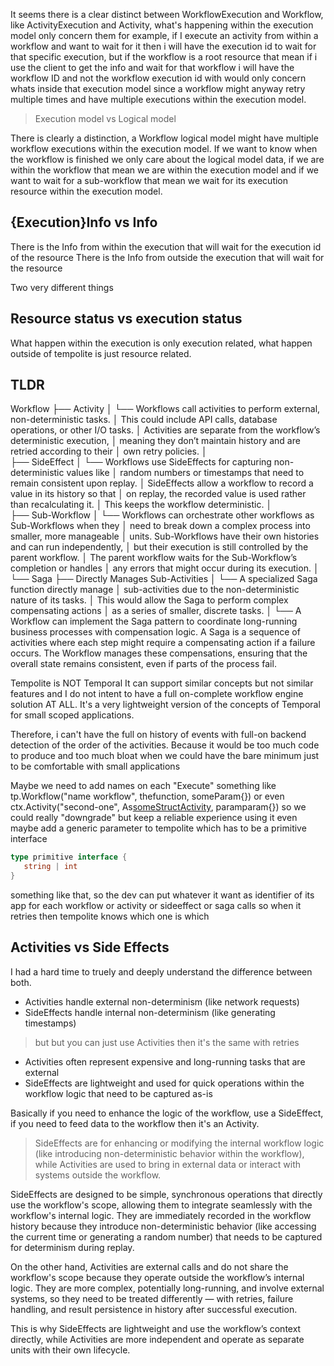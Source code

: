 
It seems there is a clear distinct between WorkflowExecution and Workflow, like ActivityExecution and Activity, what's happening within the execution model only concern them for example, if I execute an activity from within a workflow and want to wait for it then i will have the execution id to wait for that specific execution, but if the workflow is a root resource that mean if i use the client to get the info and wait for that workflow i will have the workflow ID and not the workflow execution id with would only concern whats inside that execution model since a workflow might anyway retry multiple times and have multiple executions within the execution model.

> Execution model vs Logical model

There is clearly a distinction, a Workflow logical model might have multiple workflow executions within the execution model. If we want to know when the workflow is finished we only care about the logical model data, if we are within the workflow that mean we are within the execution model and if we want to wait for a sub-workflow that mean we wait for its execution resource within the execution model.

## {Execution}Info vs Info

There is the Info from within the execution that will wait for the execution id of the resource
There is the Info from outside the execution that will wait for the resource 

Two very different things

## Resource status vs execution status

What happen within the execution is only execution related, what happen outside of tempolite is just resource related.

## TLDR

Workflow
├── Activity
│   └── Workflows call activities to perform external, non-deterministic tasks.
│       This could include API calls, database operations, or other I/O tasks.
│       Activities are separate from the workflow’s deterministic execution,
│       meaning they don’t maintain history and are retried according to their
│       own retry policies.
│       
├── SideEffect
│   └── Workflows use SideEffects for capturing non-deterministic values like
│       random numbers or timestamps that need to remain consistent upon replay.
│       SideEffects allow a workflow to record a value in its history so that
│       on replay, the recorded value is used rather than recalculating it.
│       This keeps the workflow deterministic.
│       
├── Sub-Workflow
│   └── Workflows can orchestrate other workflows as Sub-Workflows when they
│       need to break down a complex process into smaller, more manageable
│       units. Sub-Workflows have their own histories and can run independently,
│       but their execution is still controlled by the parent workflow. 
│       The parent workflow waits for the Sub-Workflow’s completion or handles
│       any errors that might occur during its execution.
│       
└── Saga
    ├── Directly Manages Sub-Activities 
    │   └── A specialized Saga function directly manage
    │       sub-activities due to the non-deterministic nature of its tasks.
    │       This would allow the Saga to perform complex compensating actions
    │       as a series of smaller, discrete tasks.
    │
    └── A Workflow can implement the Saga pattern to coordinate long-running
        business processes with compensation logic. A Saga is a sequence of
        activities where each step might require a compensating action if
        a failure occurs. The Workflow manages these compensations, ensuring
        that the overall state remains consistent, even if parts of the process
        fail.

Tempolite is NOT Temporal
It can support similar concepts but not similar features and I do not intent to have a full on-complete workflow engine solution AT ALL.
It's a very lightweight version of the concepts of Temporal for small scoped applications.

Therefore, i can't have the full on history of events with full-on backend detection of the order of the activities. Because it would be too much code to produce and too much bloat when we could have the bare minimum just to be comfortable with small applications

Maybe we need to add names on each "Execute" something like tp.Workflow("name workflow", thefunction, someParam{}) or even ctx.Activity("second-one", As[someStructActivity](), paramparam{}) so we could really "downgrade" but keep a reliable experience using it 
even maybe add a generic parameter to tempolite which has to be a primitive interface 

```go
type primitive interface {
   string | int 
}
```

something like that, so the dev can put whatever it want as identifier of its app for each workflow or activity or sideeffect or saga calls so when it retries then tempolite knows which one is which

## Activities vs Side Effects

I had a hard time to truely and deeply understand the difference between both.

- Activities handle external non-determinism (like network requests)
- SideEffects handle internal non-determinism (like generating timestamps)

> but but you can just use Activities then it's the same with retries

- Activities often represent expensive and long-running tasks that are external
- SideEffects are lightweight and used for quick operations within the workflow logic that need to be captured as-is

Basically if you need to enhance the logic of the workflow, use a SideEffect, if you need to feed data to the workflow then it's an Activity. 

> SideEffects are for enhancing or modifying the internal workflow logic (like introducing non-deterministic behavior within the workflow), while Activities are used to bring in external data or interact with systems outside the workflow.

SideEffects are designed to be simple, synchronous operations that directly use the workflow's scope, allowing them to integrate seamlessly with the workflow's internal logic. They are immediately recorded in the workflow history because they introduce non-deterministic behavior (like accessing the current time or generating a random number) that needs to be captured for determinism during replay.

On the other hand, Activities are external calls and do not share the workflow's scope because they operate outside the workflow’s internal logic. They are more complex, potentially long-running, and involve external systems, so they need to be treated differently — with retries, failure handling, and result persistence in history after successful execution.

This is why SideEffects are lightweight and use the workflow’s context directly, while Activities are more independent and operate as separate units with their own lifecycle.

